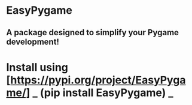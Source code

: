 # EasyPygame

## A package designed to simplify your Pygame development!

# Install using [https://pypi.org/project/EasyPygame/] **_ (pip install EasyPygame) _**
